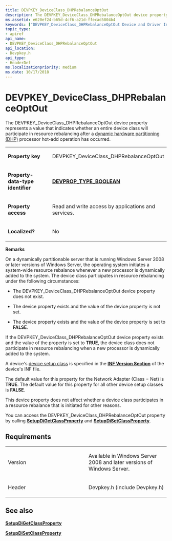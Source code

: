 ```yaml
---
title: DEVPKEY_DeviceClass_DHPRebalanceOptOut
description: The DEVPKEY_DeviceClass_DHPRebalanceOptOut device property represents a value that indicates whether an entire device class will participate in resource rebalancing after a dynamic hardware partitioning (DHP) processor hot-add operation has occurred.Property keyDEVPKEY_DeviceClass_DHPRebalanceOptOutProperty-data-type identifierDEVPROP_TYPE_BOOLEANProperty accessRead and write access by applications and services.Localized No RemarksOn a dynamically partitionable server that is running Windows Server 2008 or later versions of Windows Server, the operating system initiates a system-wide resource rebalance whenever a new processor is dynamically added to the system. The device class participates in resource rebalancing under the following circumstances The DEVPKEY_DeviceClass_DHPRebalanceOptOut device property does not exist.The device property exists and the value of the device property is not set.The device property exists and the value of the device property is set to FALSE.If the DEVPKEY_DeviceClass_DHPRebalanceOptOut device property exists and the value of the property is set to TRUE, the device class does not participate in resource rebalancing when a new processor is dynamically added to the system.A device's device setup class is specified in the INF Version Section of the device's INF file.The default value for this property for the Network Adapter (Class Net) is TRUE. The default value for this property for all other device setup classes is FALSE.This device property does not affect whether a device class participates in a resource rebalance that is initiated for other reasons.You can access the DEVPKEY_DeviceClass_DHPRebalanceOptOut property by calling SetupDiGetClassProperty and SetupDiSetClassProperty.
ms.assetid: e620ef24-b65d-4cf6-a21d-ffecad5804b4
keywords: ["DEVPKEY_DeviceClass_DHPRebalanceOptOut Device and Driver Installation"]
topic_type:
- apiref
api_name:
- DEVPKEY_DeviceClass_DHPRebalanceOptOut
api_location:
- Devpkey.h
api_type:
- HeaderDef
ms.localizationpriority: medium
ms.date: 10/17/2018
---
```


# DEVPKEY_DeviceClass_DHPRebalanceOptOut


The DEVPKEY_DeviceClass_DHPRebalanceOptOut device property represents a value that indicates whether an entire device class will participate in resource rebalancing after a [dynamic hardware partitioning (DHP)](https://msdn.microsoft.com/library/windows/hardware/ff544234) processor hot-add operation has occurred.

<table>
<colgroup>
<col width="50%" />
<col width="50%" />
</colgroup>
<tbody>
<tr class="odd">
<td align="left"><p><strong>Property key</strong></p></td>
<td align="left"><p>DEVPKEY_DeviceClass_DHPRebalanceOptOut</p></td>
</tr>
<tr class="even">
<td align="left"><p><strong>Property-data-type identifier</strong></p></td>
<td align="left"><p><a href="devprop-type-boolean.md" data-raw-source="[&lt;strong&gt;DEVPROP_TYPE_BOOLEAN&lt;/strong&gt;](devprop-type-boolean.md)"><strong>DEVPROP_TYPE_BOOLEAN</strong></a></p></td>
</tr>
<tr class="odd">
<td align="left"><p><strong>Property access</strong></p></td>
<td align="left"><p>Read and write access by applications and services.</p></td>
</tr>
<tr class="even">
<td align="left"><p><strong>Localized?</strong></p></td>
<td align="left"><p>No</p></td>
</tr>
</tbody>
</table>

 

**Remarks**

On a dynamically partitionable server that is running Windows Server 2008 or later versions of Windows Server, the operating system initiates a system-wide resource rebalance whenever a new processor is dynamically added to the system. The device class participates in resource rebalancing under the following circumstances:

-   The DEVPKEY_DeviceClass_DHPRebalanceOptOut device property does not exist.

-   The device property exists and the value of the device property is not set.

-   The device property exists and the value of the device property is set to **FALSE**.

If the DEVPKEY_DeviceClass_DHPRebalanceOptOut device property exists and the value of the property is set to **TRUE**, the device class does not participate in resource rebalancing when a new processor is dynamically added to the system.

A device's [device setup class](https://msdn.microsoft.com/library/windows/hardware/ff541509) is specified in the [**INF Version Section**](https://msdn.microsoft.com/library/windows/hardware/ff547502) of the device's INF file.

The default value for this property for the Network Adapter (Class = Net) is **TRUE**. The default value for this property for all other device setup classes is **FALSE**.

This device property does not affect whether a device class participates in a resource rebalance that is initiated for other reasons.

You can access the DEVPKEY_DeviceClass_DHPRebalanceOptOut property by calling [**SetupDiGetClassProperty**](https://msdn.microsoft.com/library/windows/hardware/ff551086) and [**SetupDiSetClassProperty**](https://msdn.microsoft.com/library/windows/hardware/ff552128).

Requirements
------------

<table>
<colgroup>
<col width="50%" />
<col width="50%" />
</colgroup>
<tbody>
<tr class="odd">
<td align="left"><p>Version</p></td>
<td align="left"><p>Available in Windows Server 2008 and later versions of Windows Server.</p></td>
</tr>
<tr class="even">
<td align="left"><p>Header</p></td>
<td align="left">Devpkey.h (include Devpkey.h)</td>
</tr>
</tbody>
</table>

## See also


[**SetupDiGetClassProperty**](https://msdn.microsoft.com/library/windows/hardware/ff551086)

[**SetupDiSetClassProperty**](https://msdn.microsoft.com/library/windows/hardware/ff552128)

 

 







